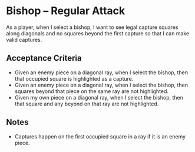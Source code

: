 # Bishop – Regular Attack

As a player, when I select a bishop, I want to see legal capture squares along diagonals and no squares beyond the first capture so that I can make valid captures.

## Acceptance Criteria
- Given an enemy piece on a diagonal ray, when I select the bishop, then that occupied square is highlighted as a capture.
- Given an enemy piece on a diagonal ray, when I select the bishop, then squares beyond that piece on the same ray are not highlighted.
- Given my own piece on a diagonal ray, when I select the bishop, then that square and any beyond on that ray are not highlighted.

## Notes
- Captures happen on the first occupied square in a ray if it is an enemy piece.
